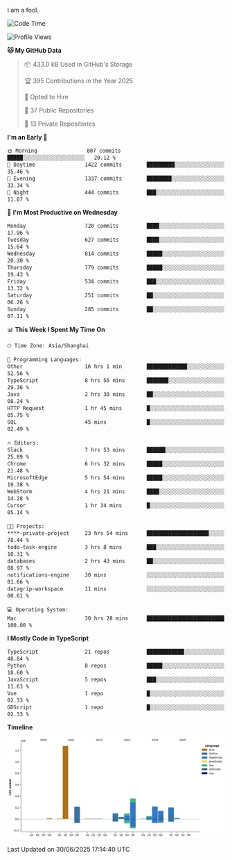 I am a fool.

<!--START_SECTION:waka-->
![Code Time](http://img.shields.io/badge/Code%20Time-3%2C234%20hrs%2052%20mins-blue)

![Profile Views](http://img.shields.io/badge/Profile%20Views-0-blue)

**🐱 My GitHub Data** 

> 📦 433.0 kB Used in GitHub's Storage 
 > 
> 🏆 395 Contributions in the Year 2025
 > 
> 💼 Opted to Hire
 > 
> 📜 37 Public Repositories 
 > 
> 🔑 13 Private Repositories 
 > 
**I'm an Early 🐤** 

```text
🌞 Morning                807 commits         █████░░░░░░░░░░░░░░░░░░░░   20.12 % 
🌆 Daytime                1422 commits        █████████░░░░░░░░░░░░░░░░   35.46 % 
🌃 Evening                1337 commits        ████████░░░░░░░░░░░░░░░░░   33.34 % 
🌙 Night                  444 commits         ███░░░░░░░░░░░░░░░░░░░░░░   11.07 % 
```
📅 **I'm Most Productive on Wednesday** 

```text
Monday                   720 commits         ████░░░░░░░░░░░░░░░░░░░░░   17.96 % 
Tuesday                  627 commits         ████░░░░░░░░░░░░░░░░░░░░░   15.64 % 
Wednesday                814 commits         █████░░░░░░░░░░░░░░░░░░░░   20.30 % 
Thursday                 779 commits         █████░░░░░░░░░░░░░░░░░░░░   19.43 % 
Friday                   534 commits         ███░░░░░░░░░░░░░░░░░░░░░░   13.32 % 
Saturday                 251 commits         ██░░░░░░░░░░░░░░░░░░░░░░░   06.26 % 
Sunday                   285 commits         ██░░░░░░░░░░░░░░░░░░░░░░░   07.11 % 
```


📊 **This Week I Spent My Time On** 

```text
🕑︎ Time Zone: Asia/Shanghai

💬 Programming Languages: 
Other                    16 hrs 1 min        █████████████░░░░░░░░░░░░   52.56 % 
TypeScript               8 hrs 56 mins       ███████░░░░░░░░░░░░░░░░░░   29.36 % 
Java                     2 hrs 30 mins       ██░░░░░░░░░░░░░░░░░░░░░░░   08.24 % 
HTTP Request             1 hr 45 mins        █░░░░░░░░░░░░░░░░░░░░░░░░   05.75 % 
SQL                      45 mins             █░░░░░░░░░░░░░░░░░░░░░░░░   02.49 % 

🔥 Editors: 
Slack                    7 hrs 53 mins       ██████░░░░░░░░░░░░░░░░░░░   25.89 % 
Chrome                   6 hrs 32 mins       █████░░░░░░░░░░░░░░░░░░░░   21.48 % 
MicrosoftEdge            5 hrs 54 mins       █████░░░░░░░░░░░░░░░░░░░░   19.38 % 
WebStorm                 4 hrs 21 mins       ████░░░░░░░░░░░░░░░░░░░░░   14.28 % 
Cursor                   1 hr 34 mins        █░░░░░░░░░░░░░░░░░░░░░░░░   05.14 % 

🐱‍💻 Projects: 
****-private-project     23 hrs 54 mins      ████████████████████░░░░░   78.44 % 
todo-task-engine         3 hrs 8 mins        ███░░░░░░░░░░░░░░░░░░░░░░   10.31 % 
databases                2 hrs 43 mins       ██░░░░░░░░░░░░░░░░░░░░░░░   08.97 % 
notifications-engine     30 mins             ░░░░░░░░░░░░░░░░░░░░░░░░░   01.66 % 
datagrip-workspace       11 mins             ░░░░░░░░░░░░░░░░░░░░░░░░░   00.61 % 

💻 Operating System: 
Mac                      30 hrs 28 mins      █████████████████████████   100.00 % 
```

**I Mostly Code in TypeScript** 

```text
TypeScript               21 repos            ████████████░░░░░░░░░░░░░   48.84 % 
Python                   8 repos             █████░░░░░░░░░░░░░░░░░░░░   18.60 % 
JavaScript               5 repos             ███░░░░░░░░░░░░░░░░░░░░░░   11.63 % 
Vue                      1 repo              █░░░░░░░░░░░░░░░░░░░░░░░░   02.33 % 
GDScript                 1 repo              █░░░░░░░░░░░░░░░░░░░░░░░░   02.33 % 
```



**Timeline**

![Lines of Code chart](https://raw.githubusercontent.com/VeejaLiu/VeejaLiu/master/assets/bar_graph.png)


 Last Updated on 30/06/2025 17:14:40 UTC
<!--END_SECTION:waka-->
